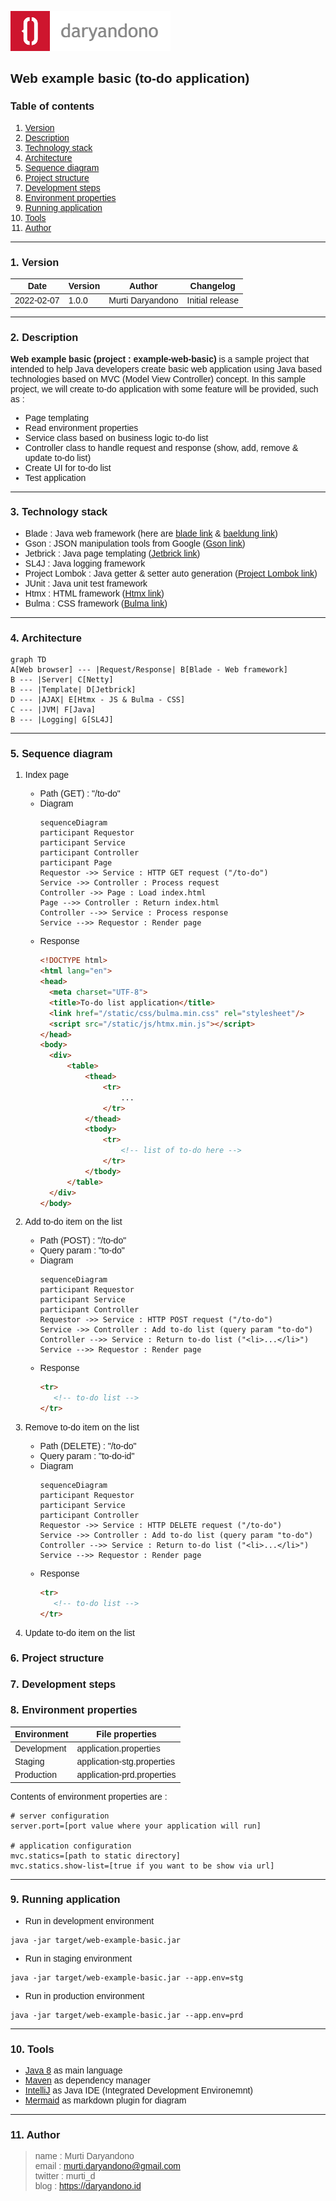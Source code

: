 ![Logo](readme-asset/icon-landscape-256-64.png)

<span style="font-family:Trebuchet MS, sans-serif;">

## Web example basic (to-do application)

### Table of contents </span>
1. [Version](https://github.com/murtidaryandono/example-web-basic#1-version) <br/>
2. [Description](https://github.com/murtidaryandono/example-web-basic#2-description) <br/>
3. [Technology stack](https://github.com/murtidaryandono/example-web-basic#3-technology-stack) <br/>
4. [Architecture](https://github.com/murtidaryandono/example-web-basic#4-architecture) <br/>
5. [Sequence diagram](https://github.com/murtidaryandono/example-web-basic#5-sequence-diagram) <br/>
6. [Project structure](https://github.com/murtidaryandono/example-web-basic#6-project-structure) <br/>
7. [Development steps](https://github.com/murtidaryandono/example-web-basic#7-development-steps) <br/>
8. [Environment properties](https://github.com/murtidaryandono/example-web-basic#8-environment-properties) <br/>
9. [Running application](https://github.com/murtidaryandono/example-web-basic#9-running-application) <br/>
10. [Tools](https://github.com/murtidaryandono/example-web-basic#10-tools) <br/>
11. [Author](https://github.com/murtidaryandono/example-web-basic#11-author)
---

### 1. Version

| Date | Version | Author | Changelog |
| --- | --- | --- | --- |
| 2022-02-07 | 1.0.0 | Murti Daryandono | Initial release |
---

### 2. Description

**Web example basic (project : example-web-basic)** is a sample project that intended to help Java developers create basic web application using Java
based technologies based on MVC (Model View Controller) concept.
In this sample project, we will create to-do application with some feature will be provided, such as :
- Page templating
- Read environment properties
- Service class based on business logic to-do list
- Controller class to handle request and response (show, add, remove & update to-do list)
- Create UI for to-do list
- Test application
---

### 3. Technology stack

- Blade : Java web framework (here are [blade link](https://github.com/lets-blade/blade) & [baeldung link](https://www.baeldung.com/blade))
- Gson : JSON manipulation tools from Google ([Gson link](https://github.com/google/gson))
- Jetbrick : Java page templating ([Jetbrick link](https://github.com/lets-blade/blade-demos/tree/master/blade-template))
- SL4J : Java logging framework
- Project Lombok : Java getter & setter auto generation ([Project Lombok link](https://projectlombok.org/))
- JUnit : Java unit test framework
- Htmx : HTML framework ([Htmx link](https://htmx.org/))
- Bulma : CSS framework ([Bulma link](https://bulma.io/))
---

### 4. Architecture

```mermaid
graph TD
A[Web browser] --- |Request/Response| B[Blade - Web framework]
B --- |Server| C[Netty]
B --- |Template| D[Jetbrick]
D --- |AJAX| E[Htmx - JS & Bulma - CSS]
C --- |JVM| F[Java]
B --- |Logging| G[SL4J]
```
---

### 5. Sequence diagram

1. Index page
    - Path (GET) : "/to-do"
    - Diagram
      ```mermaid
      sequenceDiagram
      participant Requestor
      participant Service
      participant Controller
      participant Page
      Requestor ->> Service : HTTP GET request ("/to-do")
      Service ->> Controller : Process request
      Controller ->> Page : Load index.html
      Page -->> Controller : Return index.html
      Controller -->> Service : Process response
      Service -->> Requestor : Render page
      ```
    - Response
      ```html
      <!DOCTYPE html>
      <html lang="en">
      <head>
        <meta charset="UTF-8">
        <title>To-do list application</title>
        <link href="/static/css/bulma.min.css" rel="stylesheet"/>
        <script src="/static/js/htmx.min.js"></script>
      </head>
      <body>
        <div>
            <table>
                <thead>
                    <tr>
                        ...
                    </tr>
                </thead>
                <tbody>
                    <tr>
                        <!-- list of to-do here -->
                    </tr>
                </tbody>
            </table>
        </div>
      </body>
      ```

2. Add to-do item on the list
   - Path (POST) : "/to-do"
   - Query param : "to-do"
   - Diagram
     ```mermaid
     sequenceDiagram
     participant Requestor
     participant Service
     participant Controller
     Requestor ->> Service : HTTP POST request ("/to-do")
     Service ->> Controller : Add to-do list (query param "to-do")
     Controller -->> Service : Return to-do list ("<li>...</li>")
     Service -->> Requestor : Render page
     ```
   - Response
     ```html
     <tr>
        <!-- to-do list -->
     </tr>
     ```

3. Remove to-do item on the list
    - Path (DELETE) : "/to-do"
    - Query param : "to-do-id"
    - Diagram
      ```mermaid
      sequenceDiagram
      participant Requestor
      participant Service
      participant Controller
      Requestor ->> Service : HTTP DELETE request ("/to-do")
      Service ->> Controller : Add to-do list (query param "to-do")
      Controller -->> Service : Return to-do list ("<li>...</li>")
      Service -->> Requestor : Render page
      ```
    - Response
      ```html
      <tr>
         <!-- to-do list -->
      </tr>
      ```

4. Update to-do item on the list

### 6. Project structure

### 7. Development steps

### 8. Environment properties

| Environment | File properties | 
| --- | --- |
| Development | application.properties | 
| Staging | application-stg.properties | 
| Production | application-prd.properties |

Contents of environment properties are :

```properties
# server configuration
server.port=[port value where your application will run]

# application configuration
mvc.statics=[path to static directory]
mvc.statics.show-list=[true if you want to be show via url]
```
---

### 9. Running application

- Run in development environment
```
java -jar target/web-example-basic.jar
```
- Run in staging environment
```
java -jar target/web-example-basic.jar --app.env=stg
```
- Run in production environment
```
java -jar target/web-example-basic.jar --app.env=prd
```
---

### 10. Tools

- [Java 8]() as main language
- [Maven]() as dependency manager
- [IntelliJ]() as Java IDE (Integrated Development Environemnt)
- [Mermaid]() as markdown plugin for diagram
---

### 11. Author
> name : Murti Daryandono <br/>
email : murti.daryandono@gmail.com <br/>
twitter : murti_d <br/>
blog : https://daryandono.id

</span>